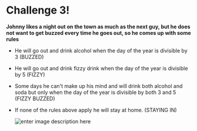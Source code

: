 # Challenge 3!

**Johnny likes a night out on the town as much as the next guy, but he does not want to get buzzed every time he goes out, so he comes up with some rules**

- He will go out and drink alcohol when the day of the year is divisible by 3 (BUZZED)
- He will go out and drink fizzy drink when the day of the year is divisible by 5 (FIZZY)
- Some days he can't make up his mind and will drink both alcohol and soda but only when the day of the year is divisible by both 3 and 5 (FIZZY BUZZED)
- If none of the rules above apply he will stay at home. (STAYING IN)

  ![enter image description here](https://i.pinimg.com/originals/24/96/53/249653ad027fa0627f79275fa5d60271.gif)